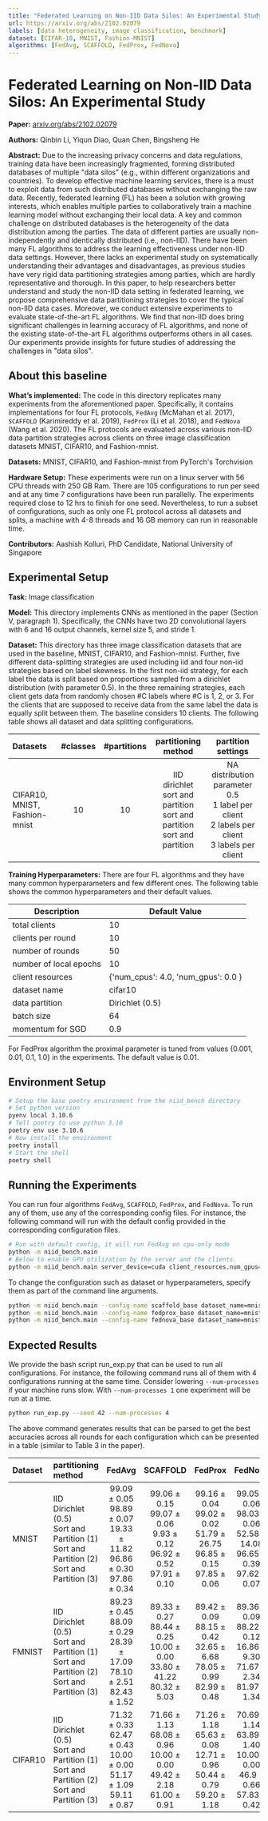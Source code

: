 ```yaml
---
title: "Federated Learning on Non-IID Data Silos: An Experimental Study"
url: https://arxiv.org/abs/2102.02079
labels: [data heterogeneity, image classification, benchmark]
dataset: [CIFAR-10, MNIST, Fashion-MNIST]
algorithms: [FedAvg, SCAFFOLD, FedProx, FedNova]
---
```


# Federated Learning on Non-IID Data Silos: An Experimental Study

**Paper:** [arxiv.org/abs/2102.02079](https://arxiv.org/abs/2102.02079)

**Authors:** Qinbin Li, Yiqun Diao, Quan Chen, Bingsheng He

**Abstract:** Due to the increasing privacy concerns and data regulations, training data have been increasingly fragmented, forming distributed databases of multiple "data silos" (e.g., within different organizations and countries). To develop effective machine learning services, there is a must to exploit data from such distributed databases without exchanging the raw data. Recently, federated learning (FL) has been a solution with growing interests, which enables multiple parties to collaboratively train a machine learning model without exchanging their local data. A key and common challenge on distributed databases is the heterogeneity of the data distribution among the parties. The data of different parties are usually non-independently and identically distributed (i.e., non-IID). There have been many FL algorithms to address the learning effectiveness under non-IID data settings. However, there lacks an experimental study on systematically understanding their advantages and disadvantages, as previous studies have very rigid data partitioning strategies among parties, which are hardly representative and thorough. In this paper, to help researchers better understand and study the non-IID data setting in federated learning, we propose comprehensive data partitioning strategies to cover the typical non-IID data cases. Moreover, we conduct extensive experiments to evaluate state-of-the-art FL algorithms. We find that non-IID does bring significant challenges in learning accuracy of FL algorithms, and none of the existing state-of-the-art FL algorithms outperforms others in all cases. Our experiments provide insights for future studies of addressing the challenges in "data silos".


## About this baseline

**What’s implemented:** The code in this directory replicates many experiments from the aforementioned paper. Specifically, it contains implementations for four FL protocols, `FedAvg` (McMahan et al. 2017), `SCAFFOLD` (Karimireddy et al. 2019), `FedProx` (Li et al. 2018), and `FedNova` (Wang et al. 2020). The FL protocols are evaluated across various non-IID data partition strategies across clients on three image classification datasets MNIST, CIFAR10, and Fashion-mnist.

**Datasets:** MNIST, CIFAR10, and Fashion-mnist from PyTorch's Torchvision

**Hardware Setup:** These experiments were run on a linux server with 56 CPU threads with 250 GB Ram. There are 105 configurations to run per seed and at any time 7 configurations have been run parallelly. The experiments required close to 12 hrs to finish for one seed. Nevertheless, to run a subset of configurations, such as only one FL protocol across all datasets and splits, a machine with 4-8 threads and 16 GB memory can run in reasonable time.

**Contributors:** Aashish Kolluri, PhD Candidate, National University of Singapore


## Experimental Setup

**Task:** Image classification

**Model:** This directory implements CNNs as mentioned in the paper (Section V, paragraph 1). Specifically, the CNNs have two 2D convolutional layers with 6 and 16 output channels, kernel size 5, and stride 1.

**Dataset:** This directory has three image classification datasets that are used in the baseline, MNIST, CIFAR10, and Fashion-mnist. Further, five different data-splitting strategies are used including iid and four non-iid strategies based on label skewness. In the first non-iid strategy, for each label the data is split based on proportions sampled from a dirichlet distribution (with parameter 0.5). In the three remaining strategies, each client gets data from randomly chosen #C labels where #C is 1, 2, or 3. For the clients that are supposed to receive data from the same label the data is equally split between them. The baseline considers 10 clients. The following table shows all dataset and data splitting configurations.

| Datasets | #classes | #partitions | partitioning method | partition settings |
| :------ | :---: | :---: | :---: | :---: |
| CIFAR10, MNIST, Fashion-mnist | 10 | 10 | IID<br>dirichlet<br>sort and partition<br>sort and partition<br>sort and partition | NA<br>distribution parameter 0.5<br>1 label per client<br>2 labels per client<br>3 labels per client |


**Training Hyperparameters:** There are four FL algorithms and they have many common hyperparameters and few different ones. The following table shows the common hyperparameters and their default values.

| Description | Default Value |
| ----------- | ----- |
| total clients | 10 |
| clients per round | 10 |
| number of rounds | 50 |
| number of local epochs | 10 |
| client resources | {'num_cpus': 4.0, 'num_gpus': 0.0 }|
| dataset name | cifar10 
| data partition | Dirichlet (0.5) |
| batch size | 64 |
| momentum for SGD | 0.9 |

For FedProx algorithm the proximal parameter is tuned from values {0.001, 0.01, 0.1, 1.0} in the experiments. The default value is 0.01. 


## Environment Setup

```bash
# Setup the base poetry environment from the niid_bench directory
# Set python version
pyenv local 3.10.6
# Tell poetry to use python 3.10
poetry env use 3.10.6
# Now install the environment
poetry install
# Start the shell
poetry shell
```


## Running the Experiments
You can run four algorithms `FedAvg`, `SCAFFOLD`, `FedProx`, and `FedNova`. To run any of them, use any of the corresponding config files. For instance, the following command will run with the default config provided in the corresponding configuration files.

```bash
# Run with default config, it will run FedAvg on cpu-only mode
python -m niid_bench.main
# Below to enable GPU utilization by the server and the clients.
python -m niid_bench.main server_device=cuda client_resources.num_gpus=0.2
```

To change the configuration such as dataset or hyperparameters, specify them as part of the command line arguments.

```bash
python -m niid_bench.main --config-name scaffold_base dataset_name=mnist partitioning=iid # iid
python -m niid_bench.main --config-name fedprox_base dataset_name=mnist partitioning=dirichlet # dirichlet
python -m niid_bench.main --config-name fednova_base dataset_name=mnist partitioning=label_quantity labels_per_client=3 # sort and partition
```


## Expected Results

We provide the bash script run_exp.py that can be used to run all configurations. For instance, the following command runs all of them with 4 configurations running at the same time. Consider lowering `--num-processes` if your machine runs slow. With `--num-processes 1` one experiment will be run at a time.

```bash
python run_exp.py --seed 42 --num-processes 4
```

The above command generates results that can be parsed to get the best accuracies across all rounds for each configuration which can be presented in a table (similar to Table 3 in the paper).

| Dataset | partitioning method | FedAvg | SCAFFOLD | FedProx | FedNova |
| :------ | :------ | :---: | :---: | :---: | :---: |
| MNIST | IID<br>Dirichlet (0.5)<br>Sort and Partition (1)<br>Sort and Partition (2)<br>Sort and Partition (3) | 99.09 &#xB1; 0.05<br>98.89 &#xB1; 0.07<br>19.33 &#xB1; 11.82<br>96.86 &#xB1; 0.30<br>97.86 &#xB1; 0.34 | 99.06 &#xB1; 0.15<br>99.07 &#xB1; 0.06<br>9.93 &#xB1; 0.12<br>96.92 &#xB1; 0.52<br>97.91 &#xB1; 0.10 | 99.16 &#xB1; 0.04<br>99.02 &#xB1; 0.02<br>51.79 &#xB1; 26.75<br>96.85 &#xB1; 0.15<br>97.85 &#xB1; 0.06 | 99.05 &#xB1; 0.06<br>98.03 &#xB1; 0.06<br>52.58 &#xB1; 14.08<br>96.65 &#xB1; 0.39<br>97.62 &#xB1; 0.07 |
| FMNIST | IID<br>Dirichlet (0.5)<br>Sort and Partition (1)<br>Sort and Partition (2)<br>Sort and Partition (3) | 89.23 &#xB1; 0.45<br>88.09 &#xB1; 0.29<br>28.39 &#xB1; 17.09<br>78.10 &#xB1; 2.51<br>82.43 &#xB1; 1.52 | 89.33 &#xB1; 0.27<br>88.44 &#xB1; 0.25<br>10.00 &#xB1; 0.00<br>33.80 &#xB1; 41.22<br>80.32 &#xB1; 5.03 | 89.42 &#xB1; 0.09<br>88.15 &#xB1; 0.42<br>32.65 &#xB1; 6.68<br>78.05 &#xB1; 0.99<br>82.99 &#xB1; 0.48 | 89.36 &#xB1; 0.09<br>88.22 &#xB1; 0.12<br>16.86 &#xB1; 9.30<br>71.67 &#xB1; 2.34<br>81.97 &#xB1; 1.34 |
| CIFAR10 | IID<br>Dirichlet (0.5)<br>Sort and Partition (1)<br>Sort and Partition (2)<br>Sort and Partition (3) | 71.32 &#xB1; 0.33<br>62.47 &#xB1; 0.43<br>10.00 &#xB1; 0.00<br>51.17 &#xB1; 1.09<br>59.11 &#xB1; 0.87 | 71.66 &#xB1; 1.13<br>68.08 &#xB1; 0.96<br>10.00 &#xB1; 0.00<br>49.42 &#xB1; 2.18<br>61.00 &#xB1; 0.91 | 71.26 &#xB1; 1.18<br>65.63 &#xB1; 0.08<br>12.71 &#xB1; 0.96<br>50.44 &#xB1; 0.79<br>59.20 &#xB1; 1.18 | 70.69 &#xB1; 1.14<br>63.89 &#xB1; 1.40<br>10.00 &#xB1; 0.00 <br>46.9 &#xB1; 0.66<br>57.83 &#xB1; 0.42 |
